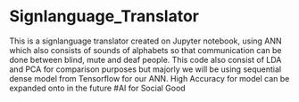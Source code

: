 # Signlanguage_Translator
This is a signlanguage translator created on Jupyter notebook, using ANN which also consists of sounds of alphabets so that communication can be done between blind, mute and deaf people.
This code also consist of LDA and PCA for comparison purposes but majorly we will be using sequential dense model from Tensorflow for our ANN.
High Accuracy for model can be expanded onto in the future
#AI for Social Good
